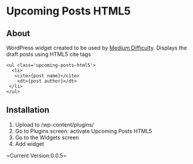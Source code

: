 Upcoming Posts HTML5
====================


About
---------------------

WordPress widget created to be used by [Medium Difficulty](http://www.mediumdifficulty.com "Medium Difficulty").
Displays the draft posts using HTML5 cite tags

    <ul class='upcoming-posts-html5'>
      <li>
       <cite>{post name}</cite>
        <dt>{post author}</dt>
     </li>
    </ul>


Installation
---------------------

1. Upload to /wp-content/plugins/
2. Go to Plugins screen: activate Upcoming Posts HTML5
3. Go to the Widgets screen
4. Add widget

~Current Version:0.0.5~
